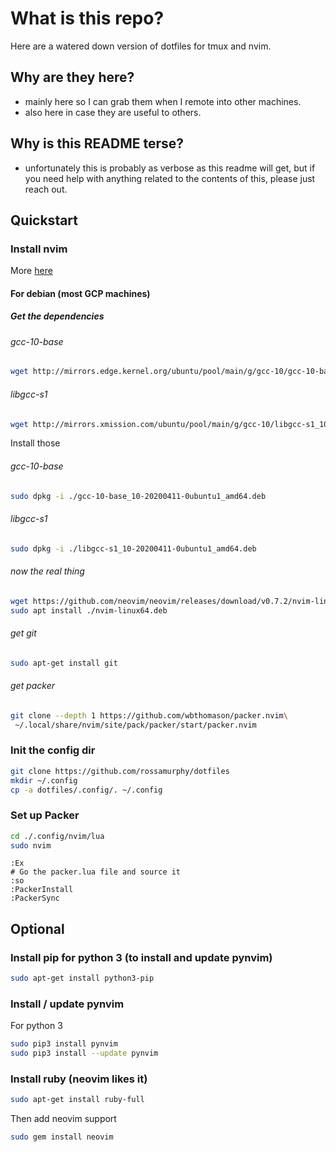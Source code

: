 # What is this repo?
Here are a watered down version of dotfiles for tmux and nvim.

## Why are they here?
- mainly here so I can grab them when I remote into other machines.
- also here in case they are useful to others.

## Why is this README terse?
- unfortunately this is probably as verbose as this readme will get, but if you need help with anything related to the contents of this, please just reach out.

## Quickstart 

### Install nvim 
More [here](https://github.com/neovim/neovim/blob/master/INSTALL.md)

#### For debian (most GCP machines)

##### Get the dependencies

###### gcc-10-base
```bash
wget http://mirrors.edge.kernel.org/ubuntu/pool/main/g/gcc-10/gcc-10-base_10-20200411-0ubuntu1_amd64.deb
```

###### libgcc-s1
```bash
wget http://mirrors.xmission.com/ubuntu/pool/main/g/gcc-10/libgcc-s1_10-20200411-0ubuntu1_amd64.deb
```

Install those
###### gcc-10-base
```bash
sudo dpkg -i ./gcc-10-base_10-20200411-0ubuntu1_amd64.deb
```

###### libgcc-s1
```bash
sudo dpkg -i ./libgcc-s1_10-20200411-0ubuntu1_amd64.deb
```

###### now the real thing
```bash
wget https://github.com/neovim/neovim/releases/download/v0.7.2/nvim-linux64.deb
sudo apt install ./nvim-linux64.deb
```

###### get git 
```bash
sudo apt-get install git
```

######  get packer
```bash
git clone --depth 1 https://github.com/wbthomason/packer.nvim\
 ~/.local/share/nvim/site/pack/packer/start/packer.nvim
```


### Init the config dir

```bash
git clone https://github.com/rossamurphy/dotfiles 
mkdir ~/.config
cp -a dotfiles/.config/. ~/.config
```

### Set up Packer
```bash
cd ./.config/nvim/lua
sudo nvim
```

```vim
:Ex
# Go the packer.lua file and source it
:so
:PackerInstall
:PackerSync
```


## Optional

### Install pip for python 3 (to install and update pynvim)
```bash
sudo apt-get install python3-pip
```

### Install / update pynvim

For python 3
```bash
sudo pip3 install pynvim
sudo pip3 install --update pynvim
```



### Install ruby (neovim likes it)

```bash
sudo apt-get install ruby-full
```

Then add neovim support

```bash
sudo gem install neovim
```



